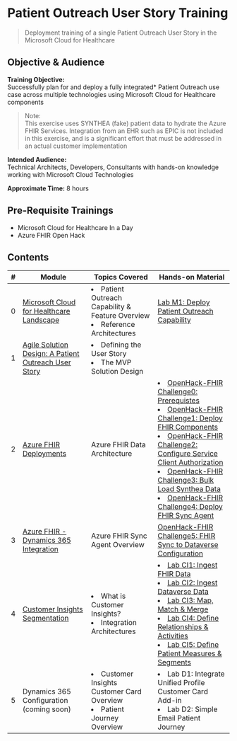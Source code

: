 # Patient Outreach User Story Training
> Deployment training of a single Patient Outreach User Story in the Microsoft Cloud for Healthcare

## Objective & Audience
**Training Objective:**<br>
Successfully plan for and deploy a fully integrated* Patient Outreach use case across multiple technologies using Microsoft Cloud for Healthcare components

>Note:<br>
This exercise uses SYNTHEA (fake) patient data to hydrate the Azure FHIR Services. Integration from an EHR such as EPIC is not included in this exercise, and is a significant effort that must be addressed in an actual customer implementation

**Intended Audience:**<br>
Technical Architects, Developers, Consultants with hands-on knowledge working with Microsoft Cloud Technologies

**Approximate Time:** 8 hours
## Pre-Requisite Trainings
* Microsoft Cloud for Healthcare In a Day
* Azure FHIR Open Hack

## Contents
| # | Module | Topics Covered | Hands-on Material |
| --- | --- | --- | --- |
| 0| [Microsoft Cloud for Healthcare Landscape](./0_MC4H_Landscape/) | <ls><li>Patient Outreach Capability & Feature Overview</li><li>Reference Architectures</li></ls> | [Lab M1: Deploy Patient Outreach Capability](./0_MC4H_Landscape/Lab_M1) | 
| 1 | [Agile Solution Design: A Patient Outreach User Story](./1_Solution_Design) | <ls><li>Defining the User Story</li><li>The MVP Solution Design</li></ls> | |
| 2 | [Azure FHIR Deployments](./2_Azure_Deployment) | Azure FHIR Data Architecture | <ls><li>[OpenHack-FHIR Challenge0: Prerequistes](https://github.com/microsoft/OpenHack-FHIR/tree/main/MC4H/OpenHack-FHIR0-Prerequistes)</li><li> [OpenHack-FHIR Challenge1: Deploy FHIR Components](https://github.com/microsoft/OpenHack-FHIR/tree/main/MC4H/OpenHack-FHIR1-DeployFHIR)</li><li>[OpenHack-FHIR Challenge2: Configure Service Client Authorization](https://github.com/microsoft/OpenHack-FHIR/tree/main/MC4H/OpenHack-FHIR2-AuthSetup)</li><li>[OpenHack-FHIR Challenge3: Bulk Load Synthea Data](https://github.com/microsoft/OpenHack-FHIR/tree/main/MC4H/OpenHack-FHIR3-BulkLoad)</li><li>[OpenHack-FHIR Challenge4: Deploy FHIR Sync Agent](https://github.com/microsoft/OpenHack-FHIR/tree/main/MC4H/OpenHack-FHIR4-FHIRSyncAgent)</li></ls> |
| 3 | [Azure FHIR - Dynamics 365 Integration](./3_D365_FHIR_Integration) | Azure FHIR Sync Agent Overview | [OpenHack-FHIR Challenge5: FHIR Sync to Dataverse Configuration](https://github.com/microsoft/OpenHack-FHIR/blob/main/MC4H/Challenge5-FHIRSyncDV) |
| 4 | [Customer Insights Segmentation](./4_Customer_Insights_Config) | <ls><li>What is Customer Insights?</li><li>Integration Architectures</li></ls> | <ls><li>[Lab CI1: Ingest FHIR Data](./4_Customer_Insights_Config/Lab_CI1)</li><li>[Lab CI2: Ingest Dataverse Data](./4_Customer_Insights_Config/Lab_CI2)</li><li>[Lab CI3: Map, Match & Merge](./4_Customer_Insights_Config/Lab_CI3)</li><li>[Lab CI4: Define Relationships & Activities](./4_Customer_Insights_Config/Lab_CI4)</li><li>[Lab CI5: Define Patient Measures & Segments](./4_Customer_Insights_Config/Lab_CI5)</li></ls> |
| 5 | Dynamics 365 Configuration<br>(coming soon) | <ls><li>Customer Insights Customer Card Overview</li><li>Patient Journey Overview</li></ls> | <ls><li>Lab D1: Integrate Unified Profile Customer Card Add-in</li><li>Lab D2: Simple Email Patient Journey</li></ls> |